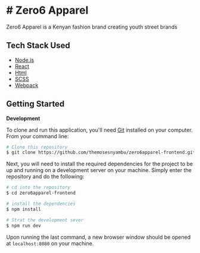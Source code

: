 # # Zero6 Apparel

Zero6 Apparel is a Kenyan fashion brand creating youth street brands

## Tech Stack Used

- [Node.js](https://nodejs.org/)
- [React](https://reactjs.org/)
- [Html]()
- [SCSS]()
- [Webpack](https://webpack.js.org/)

## Getting Started

**Development**

To clone and run this application, you'll need [Git](https://git-scm.com) installed on your computer. From your command line:

```bash
# Clone this repository
$ git clone https://github.com/themosesnyambu/zero6apparel-frontend.git
```

Next, you will need to install the required dependencies for the project to be up and running on a development server on your machine. Simply enter the repository and do the following:

```bash
# cd into the repository
$ cd zero6apparel-frontend

# install the dependencies
$ npm install

# Strat the development sever
$ npm run dev
```
Upon running the last command, a new browser window should be opened at `localhost:8080` on your machine.
